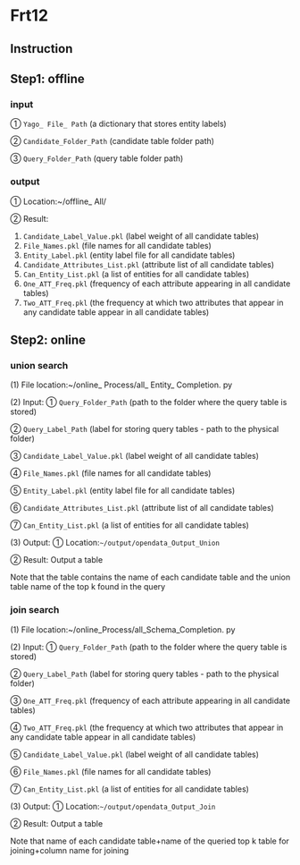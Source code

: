 <div>
    <h1>Frt12</h1>
</div>

<h2>Instruction</h2>

## Step1: offline

### input

① `Yago_ File_ Path` (a dictionary that stores entity labels)

② `Candidate_Folder_Path` (candidate table folder path)

③ `Query_Folder_Path` (query table folder path)

### output

① Location:~/offline_ All/

② Result:
1) `Candidate_Label_Value.pkl` (label weight of all candidate tables)
2) `File_Names.pkl` (file names for all candidate tables)
3) `Entity_Label.pkl` (entity label file for all candidate tables)
4) `Candidate_Attributes_List.pkl` (attribute list of all candidate tables)
5) `Can_Entity_List.pkl` (a list of entities for all candidate tables)
6) `One_ATT_Freq.pkl` (frequency of each attribute appearing in all candidate tables)
7) `Two_ATT_Freq.pkl` (the frequency at which two attributes that appear in any candidate table appear in all candidate tables)

## Step2: online

### union search

(1) File location:~/online_ Process/all_ Entity_ Completion. py

(2) Input:
① `Query_Folder_Path` (path to the folder where the query table is stored)

② `Query_Label_Path` (label for storing query tables - path to the physical folder)

③ `Candidate_Label_Value.pkl` (label weight of all candidate tables)

④ `File_Names.pkl` (file names for all candidate tables)

⑤ `Entity_Label.pkl` (entity label file for all candidate tables)

⑥ `Candidate_Attributes_List.pkl` (attribute list of all candidate tables)

⑦ `Can_Entity_List.pkl` (a list of entities for all candidate tables)

(3) Output:
① Location:`~/output/opendata_Output_Union`

② Result: Output a table

Note that the table contains the name of each candidate table and the union table name of the top k found in the query

### join search

(1) File location:~/online_Process/all_Schema_Completion. py

(2) Input:
① `Query_Folder_Path` (path to the folder where the query table is stored)

② `Query_Label_Path` (label for storing query tables - path to the physical folder)

③ `One_ATT_Freq.pkl` (frequency of each attribute appearing in all candidate tables)

④ `Two_ATT_Freq.pkl` (the frequency at which two attributes that appear in any candidate table appear in all candidate tables)

⑤ `Candidate_Label_Value.pkl` (label weight of all candidate tables)

⑥ `File_Names.pkl` (file names for all candidate tables)

⑦ `Can_Entity_List.pkl` (a list of entities for all candidate tables)

(3) Output:
① Location:`~/output/opendata_Output_Join`

② Result: Output a table

Note that name of each candidate table+name of the queried top k table for joining+column name for joining


